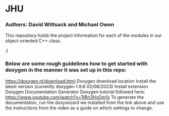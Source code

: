 # JHU
### Authors: David Wittsack and Michael Owen
This repository holds the project information for each of the modules in our object-oriented C++ class.

:)

### Below are some rough guidelines how to get started with doxygen in the manner it was set up in this repo: 
 https://doxygen.nl/download.html Doxygen download location
 Install the latest version (currently doxygen-1.9.6  02/08/2023)
 Install extension Doxygen Documentation Generator
 Doxygen tutorial followed here: https://www.youtube.com/watch?v=TtRn3HsOm1s
 To generate the documentation, run the doxywizard we installed from the link above and use the instructions from the video as a guide on which settings to change.
